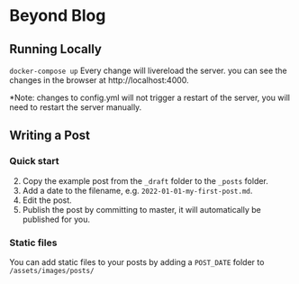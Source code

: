 # Beyond Blog
## Running Locally
`docker-compose up`
Every change will livereload the server. you can see the changes in the browser at http://localhost:4000.

*Note: changes to config.yml will not trigger a restart of the server, you will need to restart the server manually.

## Writing a Post
### Quick start
2. Copy the example post from the `_draft` folder to the `_posts` folder.
3. Add a date to the filename, e.g. `2022-01-01-my-first-post.md`.
4. Edit the post.
5. Publish the post by committing to master, it will automatically be published for you.

### Static files
You can add static files to your posts by adding a `POST_DATE` folder to `/assets/images/posts/`
